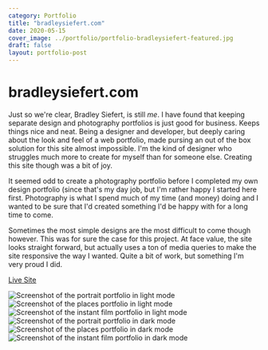 ```yaml
---
category: Portfolio
title: "bradleysiefert.com"
date: 2020-05-15
cover_image: ../portfolio/portfolio-bradleysiefert-featured.jpg
draft: false
layout: portfolio-post
---
```


# bradleysiefert.com

Just so we're clear, Bradley Siefert, is still _me_. I have found that keeping separate design and photography portfolios is just good for business. Keeps things nice and neat. Being a designer and developer, but deeply caring about the look and feel of a web portfolio, made pursing an out of the box solution for this site almost impossible. I'm the kind of designer who struggles much more to create for myself than for someone else. Creating this site though was a bit of joy.

It seemed odd to create a photography portfolio before I completed my own design portfolio (since that's my day job, but I'm rather happy I started here first. Photography is what I spend much of my time (and money) doing and I wanted to be sure that I'd created something I'd be happy with for a long time to come.

Sometimes the most simple designs are the most difficult to come though however. This was for sure the case for this project. At face value, the site looks straight forward, but actually uses a ton of media queries to make the site responsive the way I wanted. Quite a bit of work, but something I'm very proud I did.

<a class="btn btn-outline-dark mb-32" target="_blank" href="https://bradleysiefert.com">Live Site</a>

![Screenshot of the portrait portfolio in light mode](../portfolio/portfolio-bradleysiefert-light1.jpg)
![Screenshot of the places portfolio in light mode](../portfolio/portfolio-bradleysiefert-light2.jpg)
![Screenshot of the instant film portfolio in light mode](../portfolio/portfolio-bradleysiefert-light3.jpg)
![Screenshot of the portrait portfolio in dark mode](../portfolio/portfolio-bradleysiefert-dark1.jpg)
![Screenshot of the places portfolio in dark mode](../portfolio/portfolio-bradleysiefert-dark2.jpg)
![Screenshot of the instant film portfolio in dark mode](../portfolio/portfolio-bradleysiefert-dark3.jpg)